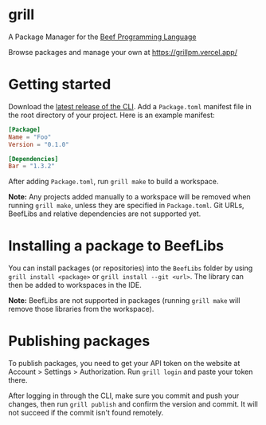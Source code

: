 # grill

A Package Manager for the [Beef Programming Language](https://github.com/beefytech/Beef)

Browse packages and manage your own at https://grillpm.vercel.app/

# Getting started

Download the [latest release of the CLI](https://github.com/RogueMacro/grill/releases/latest).
Add a `Package.toml` manifest file in the root directory of your project.
Here is an example manifest:

```toml
[Package]
Name = "Foo"
Version = "0.1.0"

[Dependencies]
Bar = "1.3.2"
```

After adding `Package.toml`, run `grill make` to build a workspace.

**Note:** Any projects added manually to a workspace will be removed when running `grill make`, unless they are specified in `Package.toml`. Git URLs, BeefLibs and relative dependencies are not supported yet.

# Installing a package to BeefLibs

You can install packages (or repositories) into the `BeefLibs` folder by using `grill install <package>` or `grill install --git <url>`. The library can then be added to workspaces in the IDE.

**Note:** BeefLibs are not supported in packages (running `grill make` will remove those libraries from the workspace).

# Publishing packages

To publish packages, you need to get your API token on the website at Account > Settings > Authorization.
Run `grill login` and paste your token there.

After logging in through the CLI, make sure you commit and push your changes, then run `grill publish` and confirm the version and commit. It will not succeed if the commit isn't found remotely.
